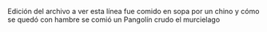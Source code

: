 Edición del archivo
a ver esta línea
fue comido en sopa
por un chino
y cómo se quedó con hambre
se comió un Pangolín crudo
el murcielago
